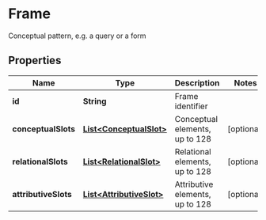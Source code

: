 

# Frame

Conceptual pattern, e.g. a query or a form
## Properties

Name | Type | Description | Notes
------------ | ------------- | ------------- | -------------
**id** | **String** | Frame identifier | 
**conceptualSlots** | [**List&lt;ConceptualSlot&gt;**](ConceptualSlot.md) | Conceptual elements, up to 128 |  [optional]
**relationalSlots** | [**List&lt;RelationalSlot&gt;**](RelationalSlot.md) | Relational elements, up to 128 |  [optional]
**attributiveSlots** | [**List&lt;AttributiveSlot&gt;**](AttributiveSlot.md) | Attributive elements, up to 128 |  [optional]



